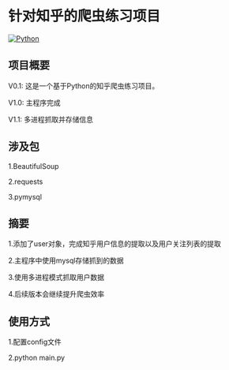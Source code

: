 # 针对知乎的爬虫练习项目
[![Python](https://img.shields.io/badge/Python-3.x-32C83D.svg)]()

## 项目概要
V0.1: 这是一个基于Python的知乎爬虫练习项目。

V1.0: 主程序完成

V1.1: 多进程抓取并存储信息

## 涉及包
1.BeautifulSoup

2.requests

3.pymysql

## 摘要
1.添加了user对象，完成知乎用户信息的提取以及用户关注列表的提取

2.主程序中使用mysql存储抓到的数据

3.使用多进程模式抓取用户数据

4.后续版本会继续提升爬虫效率

## 使用方式
1.配置config文件

2.python main.py
